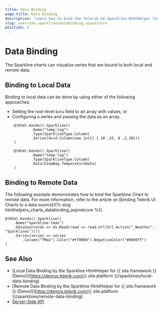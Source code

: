 ```yaml
---
title: Data Binding
page_title: Data Binding
description: "Learn how to bind the Telerik UI Sparkline HtmlHelper for {{ site.framework }} to data."
slug: overview_sparklinesdatabinding_aspnetcore
position: 2
---
```


# Data Binding

The Sparkline charts can visualize series that are bound to both local and remote data.

## Binding to Local Data

Binding to local data can be done by using either of the following approaches:

* Setting the root-level `Data` field to an array with values, or
* Configuring a series and passing the data as an array.

```
    @(Html.Kendo().Sparkline()
            .Name("temp-log")
            .Type(SparklineType.Column)
            .Series(d=>d.Column(new int[] { 10 ,15, 8 ,2,30}))
    )
```

```
    @(Html.Kendo().Sparkline()
            .Name("temp-log")
            .Type(SparklineType.Column)
            .Data(ViewBag.TemperatureData)
    )
```

## Binding to Remote Data

The following example demonstrates how to bind the Sparkline Chart to remote data. For more information, refer to the article on [binding Telerik UI Charts to a data source]({% slug htmlhelpers_charts_databinding_aspnetcore %}).

```
@(Html.Kendo().Sparkline()
    .Name("sparkline-tmax")
    .DataSource(ds => ds.Read(read => read.Url(Url.Action("_Weather", "Sparklines"))))
    .Series(series => series
        .Column("TMax").Color("#ff0000").NegativeColor("#0099ff")
)
```

## See Also

* [Local Data Binding by the Sparkline HtmlHelper for {{ site.framework }} (Demo)](https://demos.telerik.com/{{ site.platform }}/sparklines/local-data-binding)
* [Remote Data Binding by the Sparkline HtmlHelper for {{ site.framework }} (Demo)](https://demos.telerik.com/{{ site.platform }}/sparklines/remote-data-binding)
* [Server-Side API](/api/sparkline)

